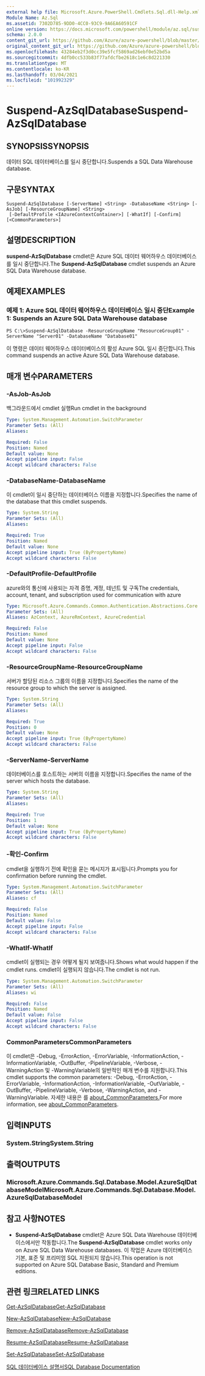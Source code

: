 ```yaml
---
external help file: Microsoft.Azure.PowerShell.Cmdlets.Sql.dll-Help.xml
Module Name: Az.Sql
ms.assetid: 7302D785-9DD0-4CC0-93C9-9A6EA60591CF
online version: https://docs.microsoft.com/powershell/module/az.sql/suspend-azsqldatabase
schema: 2.0.0
content_git_url: https://github.com/Azure/azure-powershell/blob/master/src/Sql/Sql/help/Suspend-AzSqlDatabase.md
original_content_git_url: https://github.com/Azure/azure-powershell/blob/master/src/Sql/Sql/help/Suspend-AzSqlDatabase.md
ms.openlocfilehash: 43284eb2f3d0cc39e5fcf5869ad26ebf0e52bd5a
ms.sourcegitcommit: 4dfb0cc533b83f77afdcfbe2618c1e6c8d221330
ms.translationtype: MT
ms.contentlocale: ko-KR
ms.lasthandoff: 03/04/2021
ms.locfileid: "101992329"
---
```

# <span data-ttu-id="50a2a-101">Suspend-AzSqlDatabase</span><span class="sxs-lookup"><span data-stu-id="50a2a-101">Suspend-AzSqlDatabase</span></span>

## <span data-ttu-id="50a2a-102">SYNOPSIS</span><span class="sxs-lookup"><span data-stu-id="50a2a-102">SYNOPSIS</span></span>
<span data-ttu-id="50a2a-103">데이터 SQL 데이터베이스를 일시 중단합니다.</span><span class="sxs-lookup"><span data-stu-id="50a2a-103">Suspends a SQL Data Warehouse database.</span></span>

## <span data-ttu-id="50a2a-104">구문</span><span class="sxs-lookup"><span data-stu-id="50a2a-104">SYNTAX</span></span>

```
Suspend-AzSqlDatabase [-ServerName] <String> -DatabaseName <String> [-AsJob] [-ResourceGroupName] <String>
 [-DefaultProfile <IAzureContextContainer>] [-WhatIf] [-Confirm] [<CommonParameters>]
```

## <span data-ttu-id="50a2a-105">설명</span><span class="sxs-lookup"><span data-stu-id="50a2a-105">DESCRIPTION</span></span>
<span data-ttu-id="50a2a-106">**suspend-AzSqlDatabase** cmdlet은 Azure SQL 데이터 웨어하우스 데이터베이스를 일시 중단합니다.</span><span class="sxs-lookup"><span data-stu-id="50a2a-106">The **Suspend-AzSqlDatabase** cmdlet suspends an Azure SQL Data Warehouse database.</span></span>

## <span data-ttu-id="50a2a-107">예제</span><span class="sxs-lookup"><span data-stu-id="50a2a-107">EXAMPLES</span></span>

### <span data-ttu-id="50a2a-108">예제 1: Azure SQL 데이터 웨어하우스 데이터베이스 일시 중단</span><span class="sxs-lookup"><span data-stu-id="50a2a-108">Example 1: Suspends an Azure SQL Data Warehouse database</span></span>
```
PS C:\>Suspend-AzSqlDatabase -ResourceGroupName "ResourceGroup01" -ServerName "Server01" -DatabaseName "Database01"
```

<span data-ttu-id="50a2a-109">이 명령은 데이터 웨어하우스 데이터베이스의 활성 Azure SQL 일시 중단합니다.</span><span class="sxs-lookup"><span data-stu-id="50a2a-109">This command suspends an active Azure SQL Data Warehouse database.</span></span>

## <span data-ttu-id="50a2a-110">매개 변수</span><span class="sxs-lookup"><span data-stu-id="50a2a-110">PARAMETERS</span></span>

### <span data-ttu-id="50a2a-111">-AsJob</span><span class="sxs-lookup"><span data-stu-id="50a2a-111">-AsJob</span></span>
<span data-ttu-id="50a2a-112">백그라운드에서 cmdlet 실행</span><span class="sxs-lookup"><span data-stu-id="50a2a-112">Run cmdlet in the background</span></span>

```yaml
Type: System.Management.Automation.SwitchParameter
Parameter Sets: (All)
Aliases:

Required: False
Position: Named
Default value: None
Accept pipeline input: False
Accept wildcard characters: False
```

### <span data-ttu-id="50a2a-113">-DatabaseName</span><span class="sxs-lookup"><span data-stu-id="50a2a-113">-DatabaseName</span></span>
<span data-ttu-id="50a2a-114">이 cmdlet이 일시 중단하는 데이터베이스 이름을 지정합니다.</span><span class="sxs-lookup"><span data-stu-id="50a2a-114">Specifies the name of the database that this cmdlet suspends.</span></span>

```yaml
Type: System.String
Parameter Sets: (All)
Aliases:

Required: True
Position: Named
Default value: None
Accept pipeline input: True (ByPropertyName)
Accept wildcard characters: False
```

### <span data-ttu-id="50a2a-115">-DefaultProfile</span><span class="sxs-lookup"><span data-stu-id="50a2a-115">-DefaultProfile</span></span>
<span data-ttu-id="50a2a-116">azure와의 통신에 사용되는 자격 증명, 계정, 테넌트 및 구독</span><span class="sxs-lookup"><span data-stu-id="50a2a-116">The credentials, account, tenant, and subscription used for communication with azure</span></span>

```yaml
Type: Microsoft.Azure.Commands.Common.Authentication.Abstractions.Core.IAzureContextContainer
Parameter Sets: (All)
Aliases: AzContext, AzureRmContext, AzureCredential

Required: False
Position: Named
Default value: None
Accept pipeline input: False
Accept wildcard characters: False
```

### <span data-ttu-id="50a2a-117">-ResourceGroupName</span><span class="sxs-lookup"><span data-stu-id="50a2a-117">-ResourceGroupName</span></span>
<span data-ttu-id="50a2a-118">서버가 할당된 리소스 그룹의 이름을 지정합니다.</span><span class="sxs-lookup"><span data-stu-id="50a2a-118">Specifies the name of the resource group to which the server is assigned.</span></span>

```yaml
Type: System.String
Parameter Sets: (All)
Aliases:

Required: True
Position: 0
Default value: None
Accept pipeline input: True (ByPropertyName)
Accept wildcard characters: False
```

### <span data-ttu-id="50a2a-119">-ServerName</span><span class="sxs-lookup"><span data-stu-id="50a2a-119">-ServerName</span></span>
<span data-ttu-id="50a2a-120">데이터베이스를 호스트하는 서버의 이름을 지정합니다.</span><span class="sxs-lookup"><span data-stu-id="50a2a-120">Specifies the name of the server which hosts the database.</span></span>

```yaml
Type: System.String
Parameter Sets: (All)
Aliases:

Required: True
Position: 1
Default value: None
Accept pipeline input: True (ByPropertyName)
Accept wildcard characters: False
```

### <span data-ttu-id="50a2a-121">-확인</span><span class="sxs-lookup"><span data-stu-id="50a2a-121">-Confirm</span></span>
<span data-ttu-id="50a2a-122">cmdlet을 실행하기 전에 확인을 묻는 메시지가 표시됩니다.</span><span class="sxs-lookup"><span data-stu-id="50a2a-122">Prompts you for confirmation before running the cmdlet.</span></span>

```yaml
Type: System.Management.Automation.SwitchParameter
Parameter Sets: (All)
Aliases: cf

Required: False
Position: Named
Default value: False
Accept pipeline input: False
Accept wildcard characters: False
```

### <span data-ttu-id="50a2a-123">-WhatIf</span><span class="sxs-lookup"><span data-stu-id="50a2a-123">-WhatIf</span></span>
<span data-ttu-id="50a2a-124">cmdlet이 실행되는 경우 어떻게 될지 보여줍니다.</span><span class="sxs-lookup"><span data-stu-id="50a2a-124">Shows what would happen if the cmdlet runs.</span></span>
<span data-ttu-id="50a2a-125">cmdlet이 실행되지 않습니다.</span><span class="sxs-lookup"><span data-stu-id="50a2a-125">The cmdlet is not run.</span></span>

```yaml
Type: System.Management.Automation.SwitchParameter
Parameter Sets: (All)
Aliases: wi

Required: False
Position: Named
Default value: False
Accept pipeline input: False
Accept wildcard characters: False
```

### <span data-ttu-id="50a2a-126">CommonParameters</span><span class="sxs-lookup"><span data-stu-id="50a2a-126">CommonParameters</span></span>
<span data-ttu-id="50a2a-127">이 cmdlet은 -Debug, -ErrorAction, -ErrorVariable, -InformationAction, -InformationVariable, -OutBuffer, -PipelineVariable, -Verbose, -WarningAction 및 -WarningVariable의 일반적인 매개 변수를 지원합니다.</span><span class="sxs-lookup"><span data-stu-id="50a2a-127">This cmdlet supports the common parameters: -Debug, -ErrorAction, -ErrorVariable, -InformationAction, -InformationVariable, -OutVariable, -OutBuffer, -PipelineVariable, -Verbose, -WarningAction, and -WarningVariable.</span></span> <span data-ttu-id="50a2a-128">자세한 내용은 를 [about_CommonParameters.](http://go.microsoft.com/fwlink/?LinkID=113216)</span><span class="sxs-lookup"><span data-stu-id="50a2a-128">For more information, see [about_CommonParameters](http://go.microsoft.com/fwlink/?LinkID=113216).</span></span>

## <span data-ttu-id="50a2a-129">입력</span><span class="sxs-lookup"><span data-stu-id="50a2a-129">INPUTS</span></span>

### <span data-ttu-id="50a2a-130">System.String</span><span class="sxs-lookup"><span data-stu-id="50a2a-130">System.String</span></span>

## <span data-ttu-id="50a2a-131">출력</span><span class="sxs-lookup"><span data-stu-id="50a2a-131">OUTPUTS</span></span>

### <span data-ttu-id="50a2a-132">Microsoft.Azure.Commands.Sql.Database.Model.AzureSqlDatabaseModel</span><span class="sxs-lookup"><span data-stu-id="50a2a-132">Microsoft.Azure.Commands.Sql.Database.Model.AzureSqlDatabaseModel</span></span>

## <span data-ttu-id="50a2a-133">참고 사항</span><span class="sxs-lookup"><span data-stu-id="50a2a-133">NOTES</span></span>
* <span data-ttu-id="50a2a-134">**Suspend-AzSqlDatabase** cmdlet은 Azure SQL Data Warehouse 데이터베이스에서만 작동합니다.</span><span class="sxs-lookup"><span data-stu-id="50a2a-134">The **Suspend-AzSqlDatabase** cmdlet works only on Azure SQL Data Warehouse databases.</span></span> <span data-ttu-id="50a2a-135">이 작업은 Azure 데이터베이스 기본, 표준 및 프리미엄 SQL 지원되지 않습니다.</span><span class="sxs-lookup"><span data-stu-id="50a2a-135">This operation is not supported on Azure SQL Database Basic, Standard and Premium editions.</span></span>

## <span data-ttu-id="50a2a-136">관련 링크</span><span class="sxs-lookup"><span data-stu-id="50a2a-136">RELATED LINKS</span></span>

[<span data-ttu-id="50a2a-137">Get-AzSqlDatabase</span><span class="sxs-lookup"><span data-stu-id="50a2a-137">Get-AzSqlDatabase</span></span>](./Get-AzSqlDatabase.md)

[<span data-ttu-id="50a2a-138">New-AzSqlDatabase</span><span class="sxs-lookup"><span data-stu-id="50a2a-138">New-AzSqlDatabase</span></span>](./New-AzSqlDatabase.md)

[<span data-ttu-id="50a2a-139">Remove-AzSqlDatabase</span><span class="sxs-lookup"><span data-stu-id="50a2a-139">Remove-AzSqlDatabase</span></span>](./Remove-AzSqlDatabase.md)

[<span data-ttu-id="50a2a-140">Resume-AzSqlDatabase</span><span class="sxs-lookup"><span data-stu-id="50a2a-140">Resume-AzSqlDatabase</span></span>](./Resume-AzSqlDatabase.md)

[<span data-ttu-id="50a2a-141">Set-AzSqlDatabase</span><span class="sxs-lookup"><span data-stu-id="50a2a-141">Set-AzSqlDatabase</span></span>](./Set-AzSqlDatabase.md)

[<span data-ttu-id="50a2a-142">SQL 데이터베이스 설명서</span><span class="sxs-lookup"><span data-stu-id="50a2a-142">SQL Database Documentation</span></span>](https://docs.microsoft.com/azure/sql-database/)


